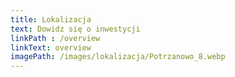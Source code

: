```yaml
---
title: Lokalizacja
text: Dowidz się o inwestycji
linkPath : /overview
linkText: overview
imagePath: /images/lokalizacja/Potrzanowo_8.webp
---
```

